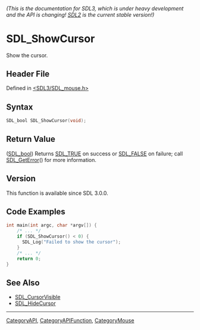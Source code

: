 ###### (This is the documentation for SDL3, which is under heavy development and the API is changing! [SDL2](https://wiki.libsdl.org/SDL2/) is the current stable version!)
# SDL_ShowCursor

Show the cursor.

## Header File

Defined in [<SDL3/SDL_mouse.h>](https://github.com/libsdl-org/SDL/blob/main/include/SDL3/SDL_mouse.h)

## Syntax

```c
SDL_bool SDL_ShowCursor(void);
```

## Return Value

([SDL_bool](SDL_bool)) Returns [SDL_TRUE](SDL_TRUE) on success or
[SDL_FALSE](SDL_FALSE) on failure; call [SDL_GetError](SDL_GetError)() for
more information.

## Version

This function is available since SDL 3.0.0.

## Code Examples

```c
int main(int argc, char *argv[]) {
    /* ... */
    if (SDL_ShowCursor() < 0) {
      SDL_Log("Failed to show the cursor");
    }
    /* ... */
    return 0;
}
```

## See Also

- [SDL_CursorVisible](SDL_CursorVisible)
- [SDL_HideCursor](SDL_HideCursor)

----
[CategoryAPI](CategoryAPI), [CategoryAPIFunction](CategoryAPIFunction), [CategoryMouse](CategoryMouse)

